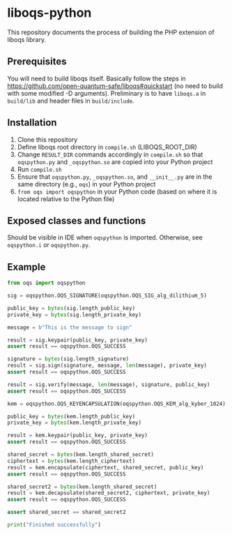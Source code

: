 # liboqs-python

This repository documents the process of building the PHP extension of liboqs library.

## Prerequisites

You will need to build liboqs itself. Basically follow the steps in <https://github.com/open-quantum-safe/liboqs#quickstart> (no need to build with some modified -D arguments). Preliminary is to have `liboqs.a` in `build/lib` and header files in `build/include`.

## Installation

1. Clone this repository
1. Define liboqs root directory in `compile.sh` (LIBOQS_ROOT_DIR)
1. Change `RESULT_DIR` commands accordingly in `compile.sh` so that `oqspython.py` and `_oqspython.so` are copied into your Python project
1. Run `compile.sh`
1. Ensure that `oqspython.py`, `_oqspython.so`, and `__init__.py` are in the same directory (e.g., `oqs`) in your Python project
1. `from oqs import oqspython` in your Python code (based on where it is located relative to the Python file)

## Exposed classes and functions

Should be visible in IDE when `oqspython` is imported. Otherwise, see `oqspython.i` or `oqspython.py`.

## Example

```python
from oqs import oqspython

sig = oqspython.OQS_SIGNATURE(oqspython.OQS_SIG_alg_dilithium_5)

public_key = bytes(sig.length_public_key)
private_key = bytes(sig.length_private_key)

message = b"This is the message to sign"

result = sig.keypair(public_key, private_key)
assert result == oqspython.OQS_SUCCESS

signature = bytes(sig.length_signature)
result = sig.sign(signature, message, len(message), private_key)
assert result == oqspython.OQS_SUCCESS

result = sig.verify(message, len(message), signature, public_key)
assert result == oqspython.OQS_SUCCESS

kem = oqspython.OQS_KEYENCAPSULATION(oqspython.OQS_KEM_alg_kyber_1024)

public_key = bytes(kem.length_public_key)
private_key = bytes(kem.length_private_key)

result = kem.keypair(public_key, private_key)
assert result == oqspython.OQS_SUCCESS

shared_secret = bytes(kem.length_shared_secret)
ciphertext = bytes(kem.length_ciphertext)
result = kem.encapsulate(ciphertext, shared_secret, public_key)
assert result == oqspython.OQS_SUCCESS

shared_secret2 = bytes(kem.length_shared_secret)
result = kem.decapsulate(shared_secret2, ciphertext, private_key)
assert result == oqspython.OQS_SUCCESS

assert shared_secret == shared_secret2

print("Finished successfully")
```
